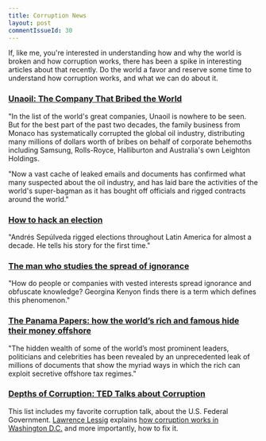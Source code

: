 ```yaml
---
title: Corruption News
layout: post
commentIssueId: 30
---
```

If, like me, you're interested in understanding how and why the world is broken and how corruption works, there has been a spike in interesting articles about that recently. Do the world a favor and reserve some time to understand how corruption works, and what we can do about it.

### [Unaoil: The Company That Bribed the World](http://www.theage.com.au/interactive/2016/the-bribe-factory/day-1/the-company-that-bribed-the-world.html) ###

"In the list of the world's great companies, Unaoil is nowhere to be seen. But for the best part of the past two decades, the family business from Monaco has systematically corrupted the global oil industry, distributing many millions of dollars worth of bribes on behalf of corporate behemoths including Samsung, Rolls-Royce, Halliburton and Australia's own Leighton Holdings.

"Now a vast cache of leaked emails and documents has confirmed what many suspected about the oil industry, and has laid bare the activities of the world's super-bagman as it has bought off officials and rigged contracts around the world."

### [How to hack an election](http://www.bloomberg.com/features/2016-how-to-hack-an-election/) ###

"Andrés Sepúlveda rigged elections throughout Latin America for almost a decade. He tells his story for the first time."

### [The man who studies the spread of ignorance](http://www.bbc.com/future/story/20160105-the-man-who-studies-the-spread-of-ignorance) ###

"How do people or companies with vested interests spread ignorance and obfuscate knowledge? Georgina Kenyon finds there is a term which defines this phenomenon."

### [The Panama Papers: how the world’s rich and famous hide their money offshore](http://www.theguardian.com/news/2016/apr/03/the-panama-papers-how-the-worlds-rich-and-famous-hide-their-money-offshore) ###

"The hidden wealth of some of the world’s most prominent leaders, politicians and celebrities has been revealed by an unprecedented leak of millions of documents that show the myriad ways in which the rich can exploit secretive offshore tax regimes."

### [Depths of Corruption: TED Talks about Corruption](http://www.ted.com/playlists/148/depths_of_corruption) ###

This list includes my favorite corruption talk, about the U.S. Federal Government. [Lawrence Lessig](http://www.ted.com/search?q=lawrence+lessig) explains [how corruption works in Washington D.C.](http://www.ted.com/talks/lawrence_lessig_we_the_people_and_the_republic_we_must_reclaim) and more importantly, how to fix it.